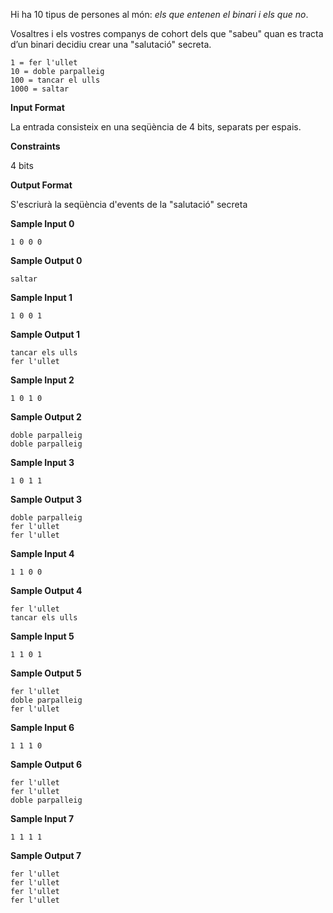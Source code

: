 Hi ha 10 tipus de persones al món: *els que entenen el binari i els que
no*.

Vosaltres i els vostres companys de cohort dels que "sabeu" quan es
tracta d’un binari decidiu crear una "salutació" secreta.

    1 = fer l'ullet
    10 = doble parpalleig
    100 = tancar el ulls
    1000 = saltar

**Input Format**

La entrada consisteix en una seqüència de 4 bits, separats per espais.

**Constraints**

4 bits

**Output Format**

S'escriurà la seqüència d'events de la "salutació" secreta

**Sample Input 0**

    1 0 0 0

**Sample Output 0**

    saltar

**Sample Input 1**

    1 0 0 1

**Sample Output 1**

    tancar els ulls
    fer l'ullet

**Sample Input 2**

    1 0 1 0

**Sample Output 2**

    doble parpalleig
    doble parpalleig

**Sample Input 3**

    1 0 1 1

**Sample Output 3**

    doble parpalleig
    fer l'ullet
    fer l'ullet

**Sample Input 4**

    1 1 0 0

**Sample Output 4**

    fer l'ullet
    tancar els ulls

**Sample Input 5**

    1 1 0 1

**Sample Output 5**

    fer l'ullet
    doble parpalleig
    fer l'ullet

**Sample Input 6**

    1 1 1 0

**Sample Output 6**

    fer l'ullet
    fer l'ullet
    doble parpalleig

**Sample Input 7**

    1 1 1 1

**Sample Output 7**

    fer l'ullet
    fer l'ullet
    fer l'ullet
    fer l'ullet
